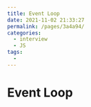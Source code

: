 ```yaml
---
title: Event Loop
date: 2021-11-02 21:33:27
permalink: /pages/3a4a94/
categories:
  - interview
  - JS
tags:
  - 
---
```

# Event Loop